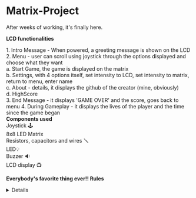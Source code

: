 # Matrix-Project

After weeks of working, it's finally here. 

<p><b>LCD functionalities</b></p>
 1. Intro Message - When powered, a greeting message is shown on the LCD
 2. Menu - user can scroll using joystick through the options displayed and choose what they want<br>
    a. Start Game, the game is displayed on the matrix<br>
    b. Settings, with 4 options itself, set intensity to LCD, set intensity to matrix, return to menu, enter name<br>
    c. About - details, it displays the github of the creator (mine, obviously)<br>
    d. HighScore <br>
 3. End Message -  it displays 'GAME OVER' and the score, goes back to menu
 4. During Gameplay - it displays the lives of the player and the time since the game began <br>
<b>Components used</b> <br>
Joystick 🕹️  <br>
8x8 LED Matrix  <br>
Resistors, capacitors and wires 🪛 <br>
LED💡 <br>
Buzzer 🔉<br>
LCD display 📺
<br>

<p><b>Everybody's favorite thing ever!! Rules</b></p>
<details>
  A bunch of things that might not be clear when first starting the game. When the setup is powered, there is a message displayed on the LCD for no more than 12 seconds. The most important thing it sasys it's that the user can scroll the menu using the joystick by moving it upwards or downwards. 
When the menu appears the first options that can be seen is a) Start game, that if chosen, start the game on the matrix. By scrolling you can see the other options, b)Settings and c)About. To choose an option of the MAIN MENU(read that again), the user needs to press the joystick once. <br>
☁️ Keep reading 🪗 <br>
If the first option is chosen, the game starts and the LCD display the current lives of the player and the timer of the game. For the second option, the settings, new options will be displayed. Again, the user can scroll through them using the up or down motion on the joystick. <br>
To chose an option the user has to swipe right with the joystick. The third option of this submenu allows the user to go back to the MAIN MENU. If user wants to set the intensity of the LCD, (and for the next assigment, maybe the intensity of the matrix), they swipe right on that option of the settings submenu. To set the intensity, they have to swipe the joystick left or right this time, and to swipe down to save the value to EEPROM and return to submenu (it was supposed to be up, down and right to leave as well, but wasn't working, sooo yeah). <br>
☁️ Keep going 🪗 <br>

The ABOUT option of the MAIN MENU is the nicest, it displays the GITHUB username of me. To return to MAIN MENU, swipe right. So easy! <br> <br>
<b>How to play!</b><br>
When user presses the Start Game option, the walls that needs to be distroyed are shown on the matrix. That one spot that goes blink is the player. With the joystick, the player can go UP, DOWN, LEFT, RIGHT, based on what spaces are around them. The player starts with a basic lifecount of 3. One press of the button places the bomb and the led lights up green. When player moves from where they placed the bomb user can see a new spot that goes blink-blink faster than the just blink of the player.<br> With another press of the button, the bomb is detonated and the walls that are on its direction get distroyed. If the player is in close proximity of the bomb, as in right next to it, or right on top of it, the player loses a life. When there are no more lives, the game is over! <br>
☁️ Just a bit more 🪗 <br>

The target of this game is to distroy all the walls. Be aware, the clock is ticking!<br>
After the game is terminated, the MAIN MENU is displayed. <br>
☁️ Last thing, I promise 🪗 <br>

I know rules are long and might be boring to read, but give it a try. If you don't, don't blame me when you won't know to handle the menu on the LCD! 🦝
</details>
